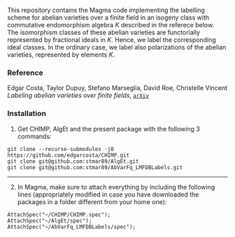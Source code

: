 This repository contains the Magma code implementing the labelling scheme for abelian varieties over a finite field in an isogeny class with commutative endomorphism algebra $`K`$ described in the referece below.<br>
The isomorphism classes of these abelian varieties are functorially represented by fractional ideals in $`K`$.
Hence, we label the corresponding ideal classes.
In the ordinary case, we label also polarizations of the abelian varieties, represented by elements $`K`$.

### Reference
Edgar Costa, Taylor Dupuy, Stefano Marseglia, David Roe, Christelle Vincent<br>
*Labeling abelian varieties over finite fields*, [`arXiv`](https://arxiv.org/abs/2501.17012)

### Installation

1) Get CHIMP, AlgEt and the present package with the following 3 commands:

```
git clone --recurse-submodules -j8 https://github.com/edgarcosta/CHIMP.git
git clone git@github.com:stmar89/AlgEt.git
git clone git@github.com:stmar89/AbVarFq_LMFDBLabels.git
```
-------------------------------------------------------------------------------
2) In Magma, make sure to attach everything by including the following lines (appropriately modified in case you have downloaded the packages in a folder different from your home one):
```
AttachSpec("~/CHIMP/CHIMP.spec");
AttachSpec("~/AlgEt/spec");
AttachSpec("~/AbVarFq_LMFDBLabels/spec");
```
